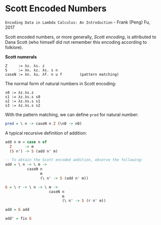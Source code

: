 # Scott Encoded Numbers

`Encoding Data in Lambda Calculus: An Introduction` - Frank (Peng) Fu, 2017



Scott encoded numbers, or more generally, *Scott encoding*, is attributed to Dana Scott (who himself did not remember this encoding according to folklore).

**Scott numerals**

```
Z     := λz. λs. z
S     := λn. λz. λs. s n
caseN := λn. λu. λf. n u f        (pattern matching)
```

The normal form of natural numbers in Scott encoding:

```
s0 := λz.λs.z
s1 := λz.λs.s s0
s2 := λz.λs.s s1
s3 := λz.λs.s s2
```

With the pattern matching, we can define `pred` for natural number:

```hs
pred = \ n -> caseN n Z (\n0 -> n0)
```

A typical recursive definition of addition:

```hs
add n m = case n of
  Z      -> m
  (S n') -> S (add n' m)

-- To obtain the Scott encoded addition, observe the following:
add = \ n -> \ m ->
          caseN n
                m
                (\ n' -> S (add n' m))

G = \ r -> \ n -> \ m ->
                    caseN n
                          m
                          (\ n' -> S (r n' m))

add = G add

add' = fix G
```
